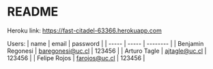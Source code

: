 # README

Heroku link: https://fast-citadel-63366.herokuapp.com

Users:
| name  | email | password |
| ----- | ----- | -------- |
| Benjamin Regonesi | baregonesi@uc.cl | 123456 |
| Arturo Tagle | ajtagle@uc.cl | 123456 |
| Felipe Rojos | farojos@uc.cl | 123456 |
